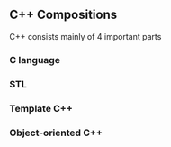 ## C++ Compositions
C++ consists mainly of 4 important parts
### C language

### STL

### Template C++

### Object-oriented C++
